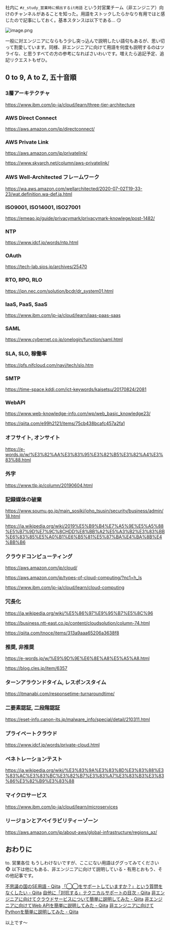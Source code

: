 社内に `#z_study_営業時に頻出するit用語` という対営業チーム（非エンジニア）向けのチャンネルがあることを知った。用語をストックしたらかなり有用ではと感じたので記事にしておく。基本スタンスは以下である... :smirk: 

![image.png](https://qiita-image-store.s3.ap-northeast-1.amazonaws.com/0/93824/d2dfa614-219a-2b0c-5a2e-92e3884a16a1.png)

一般に対エンジニアにならもう少し突っ込んで説明したい語句もあるが、思い切って割愛しています。同様、非エンジニアに向けて用語を何度も説明するのはツライな、と思うすべての方の参考になればさいわいです。増えたら追記予定、追記リクエストもぜひ。



## 0 to 9, A to Z, 五十音順

### 3層アーキテクチャ

https://www.ibm.com/jp-ja/cloud/learn/three-tier-architecture

### AWS Direct Connect 

https://aws.amazon.com/jp/directconnect/

### AWS Private Link

https://aws.amazon.com/jp/privatelink/

https://www.skyarch.net/column/aws-privatelink/

### AWS Well-Architected フレームワーク

https://wa.aws.amazon.com/wellarchitected/2020-07-02T19-33-23/wat.definition.wa-def.ja.html

### ISO9001, ISO14001, ISO27001

https://emeao.jp/guide/privacymark/privacymark-knowlege/post-1482/


### NTP

https://www.idcf.jp/words/ntp.html

### OAuth

https://tech-lab.sios.jp/archives/25470


### RTO, RPO, RLO

https://jpn.nec.com/solution/bcdr/dr_system01.html

### IaaS, PaaS, SaaS

https://www.ibm.com/jp-ja/cloud/learn/iaas-paas-saas

### SAML

https://www.cybernet.co.jp/onelogin/function/saml.html

### SLA, SLO, 稼働率

https://pfs.nifcloud.com/navi/tech/slo.htm


### SMTP

https://time-space.kddi.com/ict-keywords/kaisetsu/20170824/2081


### WebAPI

https://www.web-knowledge-info.com/wp/web_basic_knowledge23/

https://qiita.com/e99h2121/items/75cb438bcafc457a2fa1

### オフサイト, オンサイト

https://e-words.jp/w/%E3%82%AA%E3%83%95%E3%82%B5%E3%82%A4%E3%83%88.html


### 外字

https://www.tlp.jp/column/20190604.html

### 記録媒体の破棄

https://www.soumu.go.jp/main_sosiki/joho_tsusin/security/business/admin/18.html

https://ja.wikipedia.org/wiki/2019%E5%B9%B4%E7%A5%9E%E5%A5%88%E5%B7%9D%E7%9C%8CHDD%E8%BB%A2%E5%A3%B2%E3%83%BB%E6%83%85%E5%A0%B1%E6%B5%81%E5%87%BA%E4%BA%8B%E4%BB%B6


### クラウドコンピューティング

https://aws.amazon.com/jp/cloud/

https://aws.amazon.com/jp/types-of-cloud-computing/?nc1=h_ls

https://www.ibm.com/jp-ja/cloud/learn/cloud-computing

### 冗長化

https://ja.wikipedia.org/wiki/%E5%86%97%E9%95%B7%E5%8C%96

https://business.ntt-east.co.jp/content/cloudsolution/column-74.html

https://qiita.com/tnoce/items/313a9aaa65206a3638f8


### 推奨, 非推奨

https://e-words.jp/w/%E9%9D%9E%E6%8E%A8%E5%A5%A8.html

https://blog.cles.jp/item/6357

### ターンアラウンドタイム, レスポンスタイム

https://itmanabi.com/responsetime-turnaroundtime/

### 二要素認証, 二段階認証

https://eset-info.canon-its.jp/malware_info/special/detail/210311.html

### プライベートクラウド

https://www.idcf.jp/words/private-cloud.html

### ペネトレーションテスト

https://ja.wikipedia.org/wiki/%E3%83%9A%E3%83%8D%E3%83%88%E3%83%AC%E3%83%BC%E3%82%B7%E3%83%A7%E3%83%B3%E3%83%86%E3%82%B9%E3%83%88



### マイクロサービス

https://www.ibm.com/jp-ja/cloud/learn/microservices


### リージョンとアベイラビリティーゾーン

https://aws.amazon.com/jp/about-aws/global-infrastructure/regions_az/


## おわりに

to. 営業各位 もうしわけないですが、ここにない用語はググってみてください :monkey_face: 
以下は他にもある、非エンジニアに向けて説明している・有用とおもう、その他記事です。

[不思議の国のSE用語 - Qiita](https://qiita.com/t_nakayama0714/items/478a8ed3a9ae143ad854)
[「◯◯をサポートしていますか？」という質問をなくしたい - Qiita](https://qiita.com/flyaway/items/e15b92290046685a8703)
[自他に「対抗する」テクニカルサポートの目次 - Qiita](https://qiita.com/e99h2121/items/2b1aa533c89394ddc994)
[非エンジニアに向けてクラウドサービスについて簡単に説明してみた - Qiita](https://qiita.com/shimajiri/items/a49eddc4230ee9d73e35)
[非エンジニアに向けてWeb APIを簡単に説明してみた - Qiita](https://qiita.com/shimajiri/items/7ea687b62255a82a2eca)
[非エンジニアに向けてPythonを簡単に説明してみた - Qiita](https://qiita.com/shimajiri/items/74aa1487499321910d8f)

以上です～

